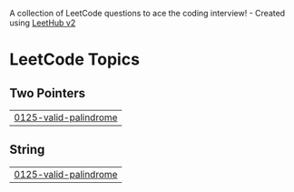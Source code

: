 A collection of LeetCode questions to ace the coding interview! - Created using [LeetHub v2](https://github.com/arunbhardwaj/LeetHub-2.0)
<!---LeetCode Topics Start-->
# LeetCode Topics
## Two Pointers
|  |
| ------- |
| [0125-valid-palindrome](https://github.com/Vicky00711/LeetcodeProblems/tree/master/0125-valid-palindrome) |
## String
|  |
| ------- |
| [0125-valid-palindrome](https://github.com/Vicky00711/LeetcodeProblems/tree/master/0125-valid-palindrome) |
<!---LeetCode Topics End-->